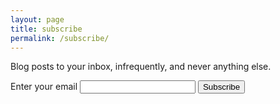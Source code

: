 ```yaml
---
layout: page
title: subscribe
permalink: /subscribe/
---
```


Blog posts to your inbox, infrequently, and never anything else.

<form
  action="https://buttondown.email/api/emails/embed-subscribe/miso"
  method="post"
  target="popupwindow"
  onsubmit="window.open('https://buttondown.email/miso', 'popupwindow')"
  class="embeddable-buttondown-form"
>
  <label for="bd-email">Enter your email</label>
  <input type="email" name="email" id="bd-email" />
  <input type="submit" value="Subscribe" />
</form>
